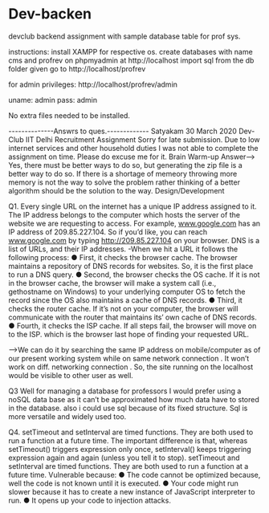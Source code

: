 # Dev-backen
devclub backend assignment with sample database table for prof sys.


instructions:
install XAMPP for respective os.
create databases with name cms and profrev on phpmyadmin at http://localhost
import sql from the db folder given
go to http://localhost/profrev

for admin privileges:
http://localhost/profrev/admin

uname: admin
pass: admin

No extra files needed to be installed.

--------------Answrs to ques.-------------
Satyakam
30 March 2020
Dev-Club IIT Delhi
Recruitment Assignment
Sorry for late submission.
Due to low internet services and other household duties I was not able to complete the assignment on time.
Please do excuse me for it.
Brain Warm-up
Answer—> Yes, there must be better ways to do so, but generating the zip file is a better way to do so. If there is a
shortage of memeory throwing more memory is not the way to solve the problem rather thinking of a better algorithm
should be the solution to the way.
Design/Development

Q1. Every single URL on the internet has a unique IP address assigned to it. The IP address belongs to the
computer which hosts the server of the website we are requesting to access. For example, www.google.com has an
IP address of 209.85.227.104. So if you’d like, you can reach www.google.com by typing http://209.85.227.104 on
your browser. DNS is a list of URLs, and their IP addresses.
-When we hit a URL it follows the following process:
● First, it checks the browser cache. The browser maintains a repository of DNS records for websites. So, it is
the first place to run a DNS query.
● Second, the browser checks the OS cache. If it is not in the browser cache, the browser will make a system
call (i.e., gethostname on Windows) to your underlying computer OS to fetch the record since the OS also
maintains a cache of DNS records.
● Third, it checks the router cache. If it’s not on your computer, the browser will communicate with the router
that maintains its’ own cache of DNS records.
● Fourth, it checks the ISP cache. If all steps fail, the browser will move on to the ISP. which is the browser
last hope of finding your requested URL.


——>We can do it by searching the same IP address on mobile/computer as of our present working system while on
same network connection . It won’t work on diff. networking connection . So, the site running on the localhost would
be visible to other user as well.


Q3 Well for managing a database for professors I would prefer using a noSQL data base as it can’t be approximated
how much data have to stored in the database. also i could use sql because of its fixed structure. Sql is more versatile and widely used too.

Q4. setTimeout and setInterval are timed functions. They are both used to run a function at a future time. The
important difference is that, whereas setTimeout() triggers expression only once, setInterval() keeps triggering
expression again and again (unless you tell it to stop).
setTimeout and setInterval are timed functions. They are both used to run a function at a future time.
Vulnerable because:
● The code cannot be optimized because, well the code is not known until it is executed.
● Your code might run slower because it has to create a new instance of JavaScript interpreter to run.
● It opens up your code to injection attacks.


